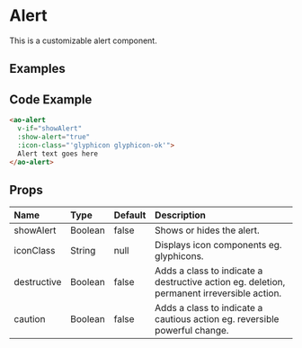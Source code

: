 # Alert

This is a customizable alert component.

## Examples

<Doc-Alert/>

## Code Example
```html
<ao-alert
  v-if="showAlert"
  :show-alert="true"
  :icon-class="'glyphicon glyphicon-ok'">
  Alert text goes here
</ao-alert>
```

## Props

| Name         | Type     | Default | Description                                                           |
|:-------------|:---------|:---------|:----------------------------------------------------------------------|
| showAlert | Boolean | false | Shows or hides the alert. |
| iconClass | String | null | Displays icon components eg. glyphicons. |
| destructive | Boolean | false | Adds a class to indicate a destructive action eg. deletion, permanent irreversible action. |
| caution | Boolean | false | Adds a class to indicate a cautious action eg. reversible powerful change. |
